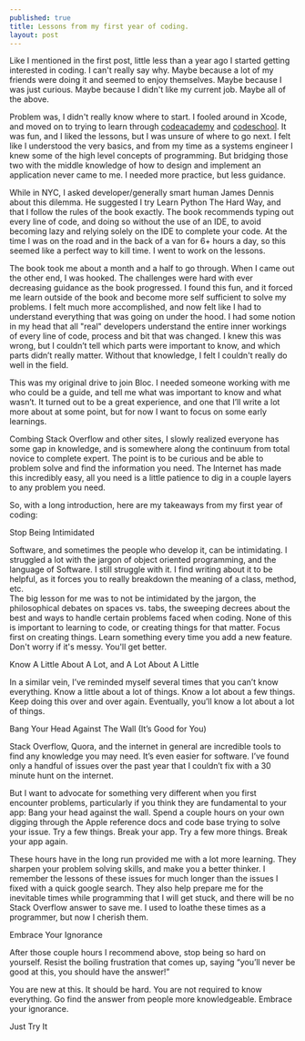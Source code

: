 ```yaml
---
published: true
title: Lessons from my first year of coding. 
layout: post
---
```

Like I mentioned in the first post, little less than a year ago I started getting interested in coding. I can't really say why. Maybe because a lot of my friends were doing it and seemed to enjoy themselves. Maybe because I was just curious. Maybe because I didn't like my current job. Maybe all of the above. 

Problem was, I didn't really know where to start. I fooled around in Xcode, and moved on to trying to learn through [codeacademy](http://www.codeacademy.com/) and [codeschool](http://www.codeschool.com/). It was fun, and I liked the lessons, but I was unsure of where to go next. I felt like I understood the very basics, and from my time as a systems engineer I knew some of the high level concepts of programming. But bridging those two with the middle knowledge of how to design and implement an application never came to me. I needed more practice, but less guidance. 

While in NYC, I asked developer/generally smart human James Dennis about this dilemma. He suggested I try Learn Python The Hard Way, and that I follow the rules of the book exactly. The book recommends typing out every line of code, and doing so without the use of an IDE, to avoid becoming lazy and relying solely on the IDE to complete your code. At the time I was on the road and in the back of a van for 6+ hours a day, so this seemed like a perfect way to kill time. I went to work on the lessons.

The book took me about a month and a half to go through. When I came out the other end, I was hooked. The challenges were hard with ever decreasing guidance as the book progressed. I found this fun, and it forced me learn outside of the book and become more self sufficient to solve my problems. I felt much more accomplished, and now felt like I had to understand everything that was going on under the hood. I had some notion in my head that all "real" developers understand the entire inner workings of every line of code, process and bit that was changed. I knew this was wrong, but I couldn’t tell which parts were important to know, and which parts didn’t really matter. Without that knowledge, I felt I couldn't really do well in the field. 

This was my original drive to join Bloc. I needed someone working with me who could be a guide, and tell me what was important to know and what wasn’t. It turned out to be a great experience, and one that I’ll write a lot more about at some point, but for now I want to focus on some early learnings. 

Combing Stack Overflow and other sites, I slowly realized everyone has some gap in knowledge, and is somewhere along the continuum from total novice to complete expert. The point is to be curious and be able to problem solve and find the information you need. The Internet has made this incredibly easy, all you need is a little patience to dig in a couple layers to any problem you need. 

So, with a long introduction, here are my takeaways from my first year of coding: 

Stop Being Intimidated

Software, and sometimes the people who develop it, can be intimidating. I struggled a lot with the jargon of object oriented programming, and the language of Software. I still struggle with it. I find writing about it to be helpful, as it forces you to really breakdown the meaning of a class, method, etc.  
The big lesson for me was to not be intimidated by the jargon, the philosophical debates on spaces vs. tabs, the sweeping decrees about the best and ways to handle certain problems faced when coding. None of this is important to learning to code, or creating things for that matter. Focus first on creating things. Learn something every time you add a new feature. Don't worry if it's messy. You'll get better.

Know A Little About A Lot, and A Lot About A Little

In a similar vein, I’ve reminded myself several times that you can’t know everything. Know a little about a lot of things. Know a lot about a few things. Keep doing this over and over again. Eventually, you’ll know a lot about a lot of things. 

Bang Your Head Against The Wall (It’s Good for You)

Stack Overflow, Quora, and the internet in general are incredible tools to find any knowledge you may need. It’s even easier for software. I’ve found only a handful of issues over the past year that I couldn’t fix with a 30 minute hunt on the internet. 

But I want to advocate for something very different when you first encounter problems, particularly if you think they are fundamental to your app: Bang your head against the wall. Spend a couple hours on your own digging through the Apple reference docs and code base trying to solve your issue. Try a few things. Break your app. Try a few more things. Break your app again. 

These hours have in the long run provided me with a lot more learning. They sharpen your problem solving skills, and make you a better thinker. I remember the lessons of these issues for much longer than the issues I fixed with a quick google search. They also help prepare me for the inevitable times while programming that I will get stuck, and there will be no Stack Overflow answer to save me. I used to loathe these times as a programmer, but now I cherish them. 

Embrace Your Ignorance

After those couple hours I recommend above, stop being so hard on yourself. Resist the boiling frustration that comes up, saying “you’ll never be good at this, you should have the answer!” 

You are new at this. It should be hard. You are not required to know everything. Go find the answer from people more knowledgeable. Embrace your ignorance. 

Just Try It
